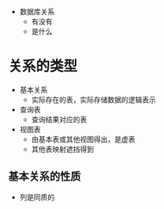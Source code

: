 
- 数据库关系
	- 有没有
	- 是什么

# 关系的类型
- 基本关系
	- 实际存在的表，实际存储数据的逻辑表示
- 查询表
	- 查询结果对应的表
- 视图表
	- 由基本表或其他视图得出，是虚表
	- 其他表映射遮挡得到

## 基本关系的性质
- 列是同质的
